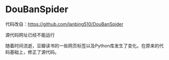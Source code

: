 # DouBanSpider
代码改自：https://github.com/lanbing510/DouBanSpider

源代码网址已经不能运行

随着时间流逝，豆瓣读书的一些网页标签以及Python库发生了变化。在原来的代码基础上，修正了源代码。
